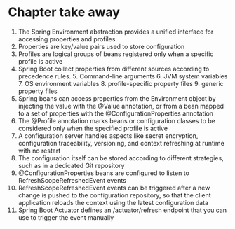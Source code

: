 # Chapter take away

1. The Spring Environment abstraction provides a unified interface for accessing properties and profiles
2. Properties are key/value pairs used to store configuration
3. Profiles are logical groups of beans registered only when a specific profile is active
4. Spring Boot collect properties from different sources according to precedence rules.
   5. Command-line arguments
   6. JVM system variables
   7. OS environment variables
   8. profile-specific property files
   9. generic property files
10. Spring beans can access properties from the Environment object by injecting the value with the @Value annotation, or from a bean mapped to a set of properties with the @ConfigurationProperties annotation
11. The @Profile annotation marks beans or configuration classes to be considered only when the specified profile is active
12. A configuration server handles aspects like secret encryption, configuration traceability, versioning, and context refreshing at runtime with no restart
13. The configuration itself can be stored according to different strategies, such as in a dedicated Git repository
14. @ConfigurationProperties beans are configured to listen to RefreshScopeRefreshedEvent events
15. RefreshScopeRefreshedEvent events can be triggered after a new change is pushed to the configuration repository, so that the client application reloads the context using the latest configuration data
16. Spring Boot Actuator defines an /actuator/refresh endpoint that you can use to trigger the event manually